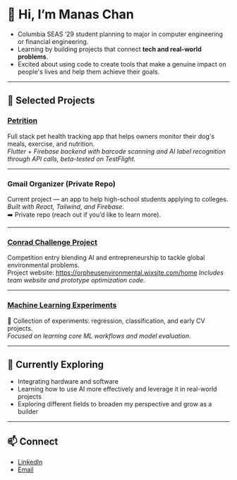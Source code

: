 # 👋 Hi, I’m Manas Chan

- Columbia SEAS ‘29 student planning to major in computer engineering or financial engineering.  
- Learning by building projects that connect **tech and real-world problems**.  
- Excited about using code to create tools that make a genuine impact on people's lives and help them achieve their goals.

---

## 📌 Selected Projects

### [Petrition](https://github.com/goatchan28/pet_health_ai)
Full stack pet health tracking app that helps owners monitor their dog's meals, exercise, and nutrition.  
*Flutter + Firebase backend with barcode scanning and AI label recognition through API calls, beta-tested on TestFlight.*

---

### Gmail Organizer (Private Repo)
Current project — an app to help high-school students applying to colleges.  
*Built with React, Tailwind, and Firebase.*  
➡️ Private repo (reach out if you’d like to learn more).

---

### [Conrad Challenge Project](https://github.com/goatchan28/conrad_challenge)
Competition entry blending AI and entrepreneurship to tackle global environmental problems.  
Project website: https://orpheusenvironmental.wixsite.com/home
*Includes team website and prototype optimization code.*

---

### [Machine Learning Experiments](https://github.com/goatchan28/ml_experiments)
🧠 Collection of experiments: regression, classification, and early CV projects.  
*Focused on learning core ML workflows and model evaluation.*

---

## 🌱 Currently Exploring
- Integrating hardware and software
- Learning how to use AI more effectively and leverage it in real-world projects  
- Exploring different fields to broaden my perspective and grow as a builder   

---

## 📫 Connect
- [LinkedIn](www.linkedin.com/in/manas-chan-049508315)  
- [Email](mc5269@columbia.edu)  
